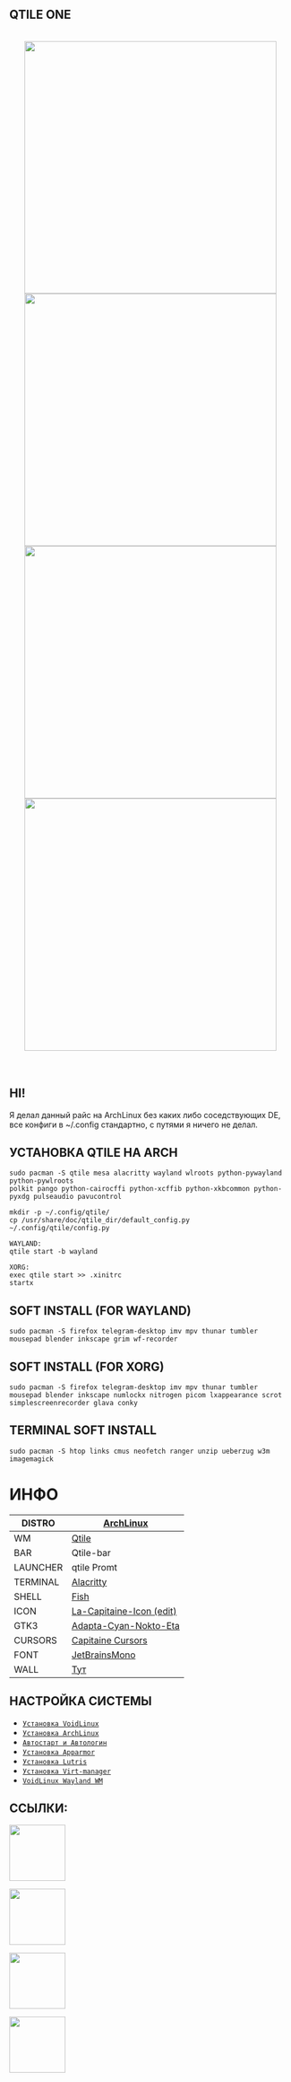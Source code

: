 ## QTILE ONE
<br />
  
<div align="center">
<img src="https://gitlab.com/prolinux410/owl_dots/-/raw/main/qtile/Qtile_one/.img/1.jpg?ref_type=heads" width="450">

<img src="https://gitlab.com/prolinux410/owl_dots/-/raw/main/qtile/Qtile_one/.img/2.jpg?ref_type=heads" width="450">

<img src="https://gitlab.com/prolinux410/owl_dots/-/raw/main/qtile/Qtile_one/.img/3.jpg?ref_type=heads" width="450">

<img src="https://gitlab.com/prolinux410/owl_dots/-/raw/main/qtile/Qtile_one/.img/4.jpg?ref_type=heads" width="450">
</div>  
<br /><br />

## HI!
Я делал данный райс на ArchLinux без каких либо соседствующих DE,
все конфиги в ~/.config стандартно, с путями я ничего не делал.  

## УСТАНОВКА QTILE НА ARCH
```
sudo pacman -S qtile mesa alacritty wayland wlroots python-pywayland python-pywlroots  
polkit pango python-cairocffi python-xcffib python-xkbcommon python-pyxdg pulseaudio pavucontrol  
  
mkdir -p ~/.config/qtile/  
cp /usr/share/doc/qtile_dir/default_config.py ~/.config/qtile/config.py  
```
  
```
WAYLAND: 
qtile start -b wayland  

XORG:
exec qtile start >> .xinitrc
startx
```
  
## SOFT INSTALL (FOR WAYLAND)
```
sudo pacman -S firefox telegram-desktop imv mpv thunar tumbler mousepad blender inkscape grim wf-recorder  
```

## SOFT INSTALL (FOR XORG)
```
sudo pacman -S firefox telegram-desktop imv mpv thunar tumbler mousepad blender inkscape numlockx nitrogen picom lxappearance scrot simplescreenrecorder glava conky  
```

## TERMINAL SOFT INSTALL
```
sudo pacman -S htop links cmus neofetch ranger unzip ueberzug w3m imagemagick  
```

# ИНФО
|DISTRO|[ArchLinux](https://archlinux.org/)|
| ------ | ------ |
|WM|[Qtile](https://docs.qtile.org)|
|BAR|Qtile-bar|
|LAUNCHER|qtile Promt|
|TERMINAL|[Alacritty](https://github.com/alacritty/alacritty)|
|SHELL|[Fish](https://fishshell.com/)|
|ICON|[La-Capitaine-Icon (edit)](https://github.com/keeferrourke/la-capitaine-icon-theme.git)|
|GTK3|[Adapta-Cyan-Nokto-Eta](https://github.com/adapta-project/adapta-gtk-theme)|
|CURSORS|[Capitaine Cursors](https://github.com/keeferrourke/capitaine-cursors)|
|FONT|[JetBrainsMono](https://www.jetbrains.com/lp/mono/)|
|WALL|[Тут](https://sun9-4.userapi.com/impg/Bjqb03hVidrrKDys9BpE5mOwPeNCv_cMh_aKwg/o_zBVHS1MIw.jpg?size=2500x1667&quality=95&sign=7912244009962142831def00ec4f09d2&type=album)|  

## НАСТРОЙКА СИСТЕМЫ
  
- [```Установка VoidLinux```](https://gitlab.com/prolinux410/owl_dots/-/wikis/VoidLinux-uefi-install)  
- [```Установка ArchLinux```](https://gitlab.com/prolinux410/owl_dots/-/wikis/ArchLinux-uefi-install)  
- [```Автостарт и Автологин```](https://gitlab.com/prolinux410/owl_dots/-/wikis/Autostart_wm)  
- [```Установка Apparmor```](https://gitlab.com/prolinux410/owl_dots/-/wikis/Apparmor)  
- [```Установка Lutris```](https://gitlab.com/prolinux410/owl_dots/-/wikis/Lutris)  
- [```Установка Virt-manager```](https://gitlab.com/prolinux410/owl_dots/-/wikis/Virt-Manager)  
- [```VoidLinux Wayland WM```](https://gitlab.com/prolinux410/owl_dots/-/wikis/VoidLinux-Wayland-WM)  

## ССЫЛКИ:  
[<img src="https://gitlab.com/prolinux410/owl_dots/-/raw/main/.img/git_youtube.png?ref_type=heads" width="100">](https://www.youtube.com/@prolinux2753)

[<img src="https://gitlab.com/prolinux410/owl_dots/-/raw/main/.img/git_tg.png?ref_type=heads" width="100">](https://t.me/prolinux_tg)

[<img src="https://gitlab.com/prolinux410/owl_dots/-/raw/main/.img/git_unsplash.png?ref_type=heads" width="100">](https://unsplash.com/@owl410/collections)

[<img src="https://gitlab.com/prolinux410/owl_dots/-/raw/main/.img/git_coffee.png?ref_type=heads" width="100">](https://www.donationalerts.com/r/prolinux)

